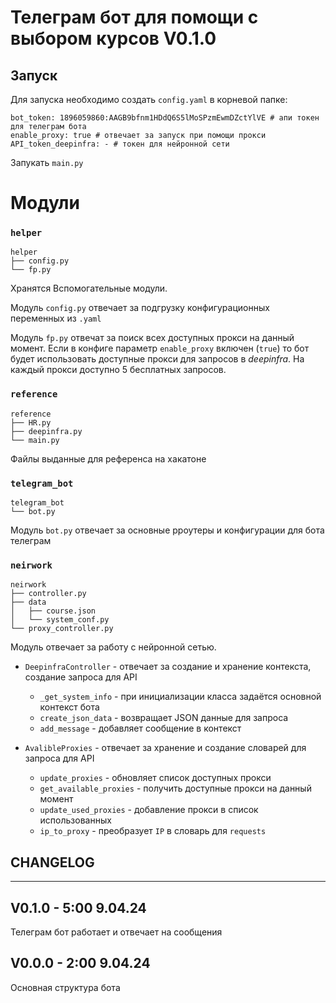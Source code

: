 # Телеграм бот для помощи с выбором курсов V0.1.0
## Запуск
Для запуска необходимо создать `config.yaml` в корневой папке:
```
bot_token: 1896059860:AAGB9bfnm1HDdQ6S5lMoSPzmEwmDZctYlVE # апи токен для телеграм бота
enable_proxy: true # отвечает за запуск при помощи прокси
API_token_deepinfra: - # токен для нейронной сети
```
Запукать `main.py`


# Модули
### `helper`
```
helper
├── config.py
└── fp.py
```
Хранятся Вспомогательные модули.

Модуль `config.py` отвечает за подгрузку конфигурационных переменных из `.yaml`

Модуль `fp.py` отвечат за поиск всех доступных прокси на данный момент. Если в конфиге параметр `enable_proxy` включен (`true`) то бот будет использовать доступные прокси для запросов в *deepinfra*. На каждый прокси доступно 5 бесплатных запросов.
### `reference`
```
reference
├── HR.py
├── deepinfra.py
└── main.py
```
Файлы выданные для референса на хакатоне
### `telegram_bot`
```
telegram_bot
└── bot.py
```
Модуль `bot.py` отвечает за основные рроутеры и конфигурации для бота телеграм
### `neirwork`
```
neirwork
├── controller.py
├── data
│   ├── course.json
│   └── system_conf.py
└── proxy_controller.py
```
Модуль отвечает за работу с нейронной сетью.

 - `DeepinfraController` - отвечает за создание и хранение контекста, создание запроса для API
   - `_get_system_info` - при инициализации класса задаётся основной контекст бота
   - `create_json_data` - возвращает JSON данные для запроса
   - `add_message` - добавляет сообщение в контекст


 - `AvalibleProxies` - отвечает за хранение и создание словарей для запроса для API
   - `update_proxies` - обновляет список доступных прокси
   - `get_available_proxies` - получить доступные прокси на данный момент
   - `update_used_proxies` - добавление прокси в список использованных
   - `ip_to_proxy` - преобразует `IP` в словарь для `requests`

## CHANGELOG

---

## V0.1.0 - 5:00 9.04.24
Телеграм бот работает и отвечает на сообщения

## V0.0.0 - 2:00 9.04.24
Основная структура бота
